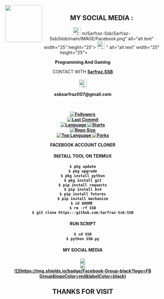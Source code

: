 <img src="https://github.com/Sarfraz-Ssb/Sarfraz-Ssb/blob/main/IMAGE/Sarfraz-Ssb.gif" width="120" height="120" align="left">
<center>
  
  
 
   ##  MY SOCIAL MEDIA : <br>
<a href="https://facebook.com/groups/3017062245271082/" target="_blank"><img src="https://github.com/Sarfraz-Ssb/Sarfraz-Ssb/blob/main/IMAGE/Facebook.group.png" alt="alt text" width="25" height="25"></a> m/Sarfraz-Ssb/Sarfraz-Ssb/blob/main/IMAGE/Facebook.png" alt="alt text" width="25" height="25"></a>
<a href="https://www.facebook.com/msb.Father.of.chutya" target="_blank"><img src="https://github.com/Sarfraz-Ssb/SSB/blob/main/IMAGE/facebook.png" alt="alt text" width="25" height="25"></a> " alt="alt text" width="25" height="25"></a> 
&nbsp;&nbsp;     &nbsp;&nbsp;    &nbsp;&nbsp;   &nbsp;&nbsp;   &nbsp;&nbsp;
  
____Programming And Gaming____

CONTACT WITH <a href="https://github.com/Sarfraz-Ssb"><b>Sarfraz.SSB </a> </br><br>
<img src="https://github.com/Sarfraz-Ssb/Sarfraz-Ssb/blob/main/IMAGE/contact.png" alt="alt text" width="25" height="25"> <br>
<p>ssbsarfraz007@gmail.com</p>  <br> <br> 


<a href="https://github.com/Sarfraz-Ssb/followers">
<img title="Followers" src="https://img.shields.io/github/followers/Sarfraz-Ssb?label=Followers&color=blue&style=flat-square"></a>

<br>
  <a href="https://github.com/Sarfraz-Ssb/termux-style/stargazers/">
  <a href="https://github.com/Sarfraz-Ssb/SSB">
    <img alt="Last Commit" src="https://img.shields.io/github/last-commit/Sarfraz-Ssb/SSB.svg"/>
  </a>
<br>
  <a href="https://github.com/Sarfraz-Ssb/SSB">
    <img alt="Language" src="https://img.shields.io/github/languages/count/Sarfraz-Ssb/SSB.svg"/>
  </a>
  <a href="https://github.com/Sarfraz-Ssb/SSB">
    <img alt="Starts" src="https://img.shields.io/github/stars/Sarfraz-Ssb/SSB.svg"/>
  </a>
<br>
<a href="https://github.com/Sarfraz-Ssb/SSB">
    <img alt="Repo Size" src="https://img.shields.io/github/repo-size/Sarfraz-Ssb/SSB.svg"/>
  </a>
<br>
<a href="https://github.com/Sarfraz-Ssb/SSB">
    <img alt="Top Language" src="https://img.shields.io/github/languages/top/Sarfraz-Ssb/SSB.svg"/> <a                                                                                                        href="https://github.com/Azim-vau/fcpromax">
    <img alt="Forks" src="https://img.shields.io/github/forks/Sarfraz-Ssb/SSB.svg"/>
  </a>
</div>

</br>
<p align="center">
      FACEBOOK ACCOUNT CLONER
</p>
  
#### INSTALL TOOL ON TERMUX
```python
$ pkg update
$ pkg upgrade
$ pkg install python
$ pkg install git
$ pip install requests
$ pip install bs4
$ pip install futures
$ pip install mechanize
$ cd $HOME 
$ rm -rf SSB
$ git clone https://github.com/Sarfraz-Ssb/SSB
```
#### RUN SCRIPT
```python
$ cd SSB
$ python SSB.py
```


#### MY SOCIAL MEDIA

[![](https://img.shields.io/badge/Github-black?logo=Github&logoColor=red&labelColor=black)](https://github.com/Sarfraz-Ssb) <br>
[![](https://img.shields.io/badge/Facebook-black?logo=Facebook&logoColor=red&labelColor=black)](https://www.facebook.com/msb.Father.of.chutya) <br>
[![](https://img.shields.io/badge/Facebook-Group-black?logo=FB Group&logoColor=red&labelColor=black)](https://facebook.com/groups/3017062245271082/) <br>


<h2> THANKS FOR VISIT <h2\>
